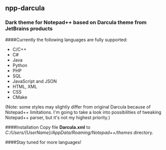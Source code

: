 ## npp-darcula

### Dark theme for Notepad++ based on Darcula theme from JetBrains products

####Currently the following languages are fully supported:
* C/C++
* C#
* Java
* Python
* PHP
* SQL
* JavaScript and JSON
* HTML, XML
* CSS
* CMake

(Note: some styles may slightly differ from original Darcula because of Notepad++ limitations.
I'm going to take a look into possibilities of tweaking Notepad++ parser, but it's not my highest priority.)

####Installation
Copy file **Darcula.xml** to _C:/Users/{UserName}/AppData/Roaming/Notepad++/themes_ directory.


####Stay tuned for more languages!



